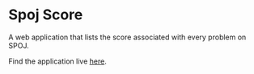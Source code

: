 # Spoj Score
A web application that lists the score associated with every problem on SPOJ.

Find the application live [here](https://spojscore.alfarhanzahedi.com).

